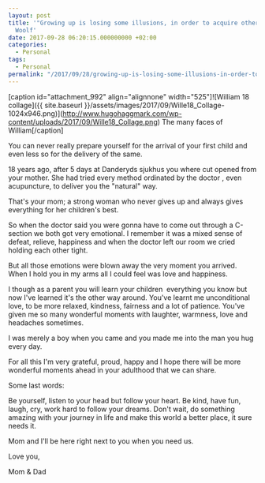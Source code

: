 ```yaml
---
layout: post
title: '"Growing up is losing some illusions, in order to acquire others." -Virginia
  Woolf'
date: 2017-09-28 06:20:15.000000000 +02:00
categories:
  - Personal
tags:
  - Personal
permalink: "/2017/09/28/growing-up-is-losing-some-illusions-in-order-to-acquire-others-virginia-woolf/"
---
```


[caption id="attachment\_992" align="alignnone" width="525"]![William 18 collage]({{ site.baseurl }}/assets/images/2017/09/Wille18_Collage-1024x946.png)](http://www.hugohaggmark.com/wp-content/uploads/2017/09/Wille18_Collage.png) The many faces of William[/caption]

You can never really prepare yourself for the arrival of your first child and even less so for the delivery of the same.

18 years ago, after 5 days at Danderyds sjukhus you where cut opened from your mother. She had tried every method ordinated by the doctor , even acupuncture, to deliver you the "natural" way.

That's your mom; a strong woman who never gives up and always gives everything for her children's best.

So when the doctor said you were gonna have to come out through a C-section we both got very emotional. I remember it was a mixed sense of defeat, relieve, happiness and when the doctor left our room we cried holding each other tight.

But all those emotions were blown away the very moment you arrived. When I hold you in my arms all I could feel was love and happiness.

I though as a parent you will learn your children &nbsp;everything you know but now I've learned it's the other way around. You've learnt me unconditional love, to be more relaxed, kindness, fairness and a lot of patience. You've given me so many wonderful moments with laughter, warmness, love and headaches sometimes.

I was merely a boy when you came and you made me into the man you hug every day.

For all this I'm very grateful, proud, happy and I hope there will be more wonderful moments ahead in your adulthood that we can share.

Some last words:

Be yourself, listen to your head but follow your heart. Be kind, have fun, laugh, cry, work hard to follow your dreams. Don't wait, do something amazing with your journey in life and make this world a better place, it sure needs it.

Mom and I'll be here right next to you when you need us.

Love you,

Mom & Dad

